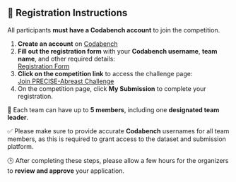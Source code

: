 ## 📝 Registration Instructions

All participants **must have a Codabench account** to join the competition.

1. **Create an account** on [Codabench](https://www.codabench.org/)
2. **Fill out the registration form** with your **Codabench username**, **team name**, and other required details:  
   [Registration Form](https://forms.office.com/r/40RFrz6XRJ)
3. **Click on the competition link** to access the challenge page:  
   [Join PRECISE-Abreast Challenge](https://www.codabench.org/competitions/9463/)
4. On the competition page, click **My Submission** to complete your registration.

👥 Each team can have up to **5 members**, including one **designated team leader**.

✅ Please make sure to provide accurate **Codabench** usernames for all team members, as this is required to grant access to the dataset and submission platform.

🕒 After completing these steps, please allow a few hours for the organizers to **review and approve** your application.
